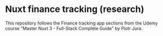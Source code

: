 # Nuxt finance tracking (research)

This repository follows the Finance tracking app sections 
from the Udemy course 
"Master Nuxt 3 - Full-Stack Complete Guide" by Piotr Jura.
